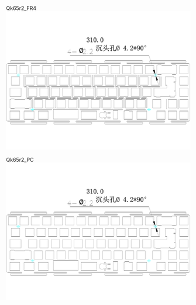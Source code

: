<br/>Qk65r2_FR4<br/>![image](./Qk65r2_FR4.png)<br/>
<br/>Qk65r2_PC<br/>![image](./Qk65r2_PC.png)<br/>
